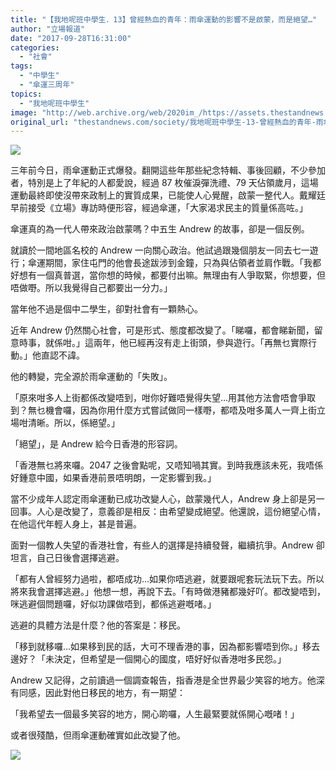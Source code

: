 ```yaml
---
title: "【我地呢班中學生．13】曾經熱血的青年：雨傘運動的影響不是啟蒙，而是絕望…"
author: "立場報道"
date: "2017-09-28T16:31:00"
categories:
  - "社會"
tags:
  - "中學生"
  - "傘運三周年"
topics:
  - "我地呢班中學生"
image: "http://web.archive.org/web/2020im_/https://assets.thestandnews.com/media/photos/andrew-16_2SWhs.png"
original_url: "thestandnews.com/society/我地呢班中學生-13-曾經熱血的青年-雨傘運動的影響不是啟蒙-而是絕望"
---
```

![](http://web.archive.org/web/2020im_/https://assets.thestandnews.com/media/photos/andrew-16_2SWhs.png)

三年前今日，雨傘運動正式爆發。翻開這些年那些紀念特輯、事後回顧，不少參加者，特別是上了年紀的人都愛說，經過 87 枚催淚彈洗禮、79 天佔領歲月，這場運動最終即使沒帶來政制上的實質成果，已能使人心覺醒，啟蒙一整代人。戴耀廷早前接受《立場》專訪時便形容，經過傘運，「大家渴求民主的質量係高咗。」

傘運真的為一代人帶來政治啟蒙嗎？中五生 Andrew 的故事，卻是一個反例。

就讀於一間地區名校的 Andrew 一向關心政治。他試過跟幾個朋友一同去七一遊行；傘運期間，家住屯門的他會長途跋涉到金鐘，只為與佔領者並肩作戰。「我都好想有一個真普選，當你想的時候，都要付出嘛。無理由有人爭取緊，你想要，但唔做嘢。所以我覺得自己都要出一分力。」

當年他不過是個中二學生，卻對社會有一顆熱心。

近年 Andrew 仍然關心社會，可是形式、態度都改變了。「睇囉，都會睇新聞，留意時事，就係咁。」這兩年，他已經再沒有走上街頭，參與遊行。「再無乜實際行動。」他直認不諱。

他的轉變，完全源於雨傘運動的「失敗」。

「原來咁多人上街都係改變唔到，咁你好難唔覺得失望…用其他方法會唔會爭取到？無乜機會囉，因為你用什麼方式嘗試做同一樣嘢，都唔及咁多萬人一齊上街立場咁清晰。所以，係絕望。」

「絕望」，是 Andrew 給今日香港的形容詞。

「香港無乜將來囉。2047 之後會點呢，又唔知喎其實。到時我應該未死，我唔係好鍾意中國，如果香港前景唔明朗，一定影響到我。」

當不少成年人認定雨傘運動已成功改變人心，啟蒙幾代人，Andrew 身上卻是另一回事。人心是改變了，意義卻是相反：由希望變成絕望。他還說，這份絕望心情，在他這代年輕人身上，甚是普遍。

面對一個教人失望的香港社會，有些人的選擇是持續發聲，繼續抗爭。Andrew 卻坦言，自己日後會選擇逃避。

「都有人曾經努力過啦，都唔成功…如果你唔逃避，就要跟呢套玩法玩下去。所以將來我會選擇逃避。」他想一想，再說下去。「有時做港豬都幾好吖。都改變唔到，咪逃避個問題囉，好似功課做唔到，都係逃避嘅啫。」

逃避的具體方法是什麼？他的答案是：移民。

「移到就移囉…如果移到民的話，大可不理香港的事，因為都影響唔到你。」移去邊好？「未決定，但希望是一個開心的國度，唔好好似香港咁多民怨。」

Andrew 又記得，之前讀過一個調查報告，指香港是全世界最少笑容的地方。他深有同感，因此對他日移民的地方，有一期望：

「我希望去一個最多笑容的地方，開心啲囉，人生最緊要就係開心嘅啫！」

或者很殘酷，但雨傘運動確實如此改變了他。

![](http://web.archive.org/web/2020im_/https://assets.thestandnews.com/media/photos/IMG_2945_vZUg0.png)